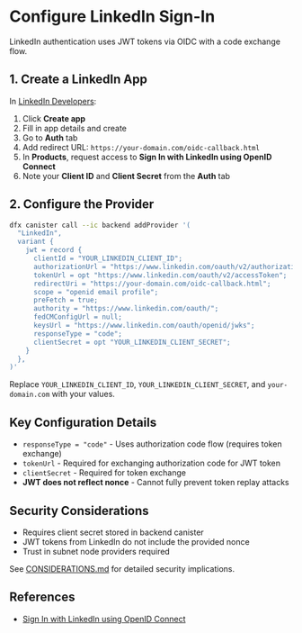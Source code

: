 # Configure LinkedIn Sign-In

LinkedIn authentication uses JWT tokens via OIDC with a code exchange flow.

## 1. Create a LinkedIn App

In [LinkedIn Developers](https://www.linkedin.com/developers/apps):

1. Click **Create app**
2. Fill in app details and create
3. Go to **Auth** tab
4. Add redirect URL: `https://your-domain.com/oidc-callback.html`
5. In **Products**, request access to **Sign In with LinkedIn using OpenID Connect**
6. Note your **Client ID** and **Client Secret** from the **Auth** tab

## 2. Configure the Provider

```bash
dfx canister call --ic backend addProvider '(
  "LinkedIn",
  variant {
    jwt = record {
      clientId = "YOUR_LINKEDIN_CLIENT_ID";
      authorizationUrl = "https://www.linkedin.com/oauth/v2/authorization";
      tokenUrl = opt "https://www.linkedin.com/oauth/v2/accessToken";
      redirectUri = "https://your-domain.com/oidc-callback.html";
      scope = "openid email profile";
      preFetch = true;
      authority = "https://www.linkedin.com/oauth/";
      fedCMConfigUrl = null;
      keysUrl = "https://www.linkedin.com/oauth/openid/jwks";
      responseType = "code";
      clientSecret = opt "YOUR_LINKEDIN_CLIENT_SECRET";
    }
  },
)'
```

Replace `YOUR_LINKEDIN_CLIENT_ID`, `YOUR_LINKEDIN_CLIENT_SECRET`, and `your-domain.com` with your values.

## Key Configuration Details

- `responseType = "code"` - Uses authorization code flow (requires token exchange)
- `tokenUrl` - Required for exchanging authorization code for JWT token
- `clientSecret` - Required for token exchange
- **JWT does not reflect nonce** - Cannot fully prevent token replay attacks

## Security Considerations

- Requires client secret stored in backend canister
- JWT tokens from LinkedIn do not include the provided nonce
- Trust in subnet node providers required

See [CONSIDERATIONS.md](../CONSIDERATIONS.md) for detailed security implications.

## References

- [Sign In with LinkedIn using OpenID Connect](https://learn.microsoft.com/en-us/linkedin/consumer/integrations/self-serve/sign-in-with-linkedin-v2)
